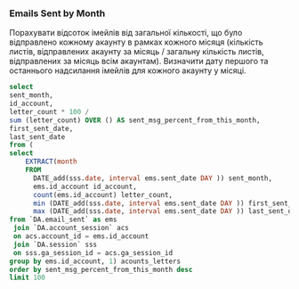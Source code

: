 ### Emails Sent by Month
Порахувати відсоток імейлів від загальної кількості, що було відправлено кожному акаунту в рамках кожного місяця
  (кількість листів, відправлених акаунту за місяць / загальну кількість листів, відправлених за місяць всім акаунтам).
Визначити дату першого та останнього надсилання імейлів для кожного акаунту у місяці.

```sql
select
sent_month,
id_account,
letter_count * 100 /
sum (letter_count) OVER () AS sent_msg_percent_from_this_month,
first_sent_date,
last_sent_date
from (
select
    EXTRACT(month
    FROM
      DATE_add(sss.date, interval ems.sent_date DAY )) sent_month,
      ems.id_account id_account,
      count(ems.id_account) letter_count,
      min (DATE_add(sss.date, interval ems.sent_date DAY )) first_sent_date,
      max (DATE_add(sss.date, interval ems.sent_date DAY )) last_sent_date
from `DA.email_sent` as ems
 join `DA.account_session` acs
 on acs.account_id = ems.id_account
 join `DA.session` sss
 on sss.ga_session_id = acs.ga_session_id
group by ems.id_account, 1) acounts_letters
order by sent_msg_percent_from_this_month desc
limit 100
```
